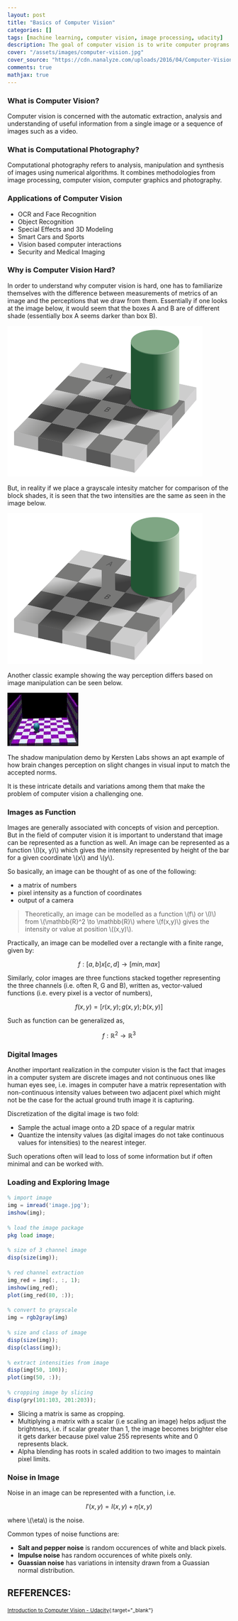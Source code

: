 ```yaml
---
layout: post
title: "Basics of Computer Vision"
categories: []
tags: [machine learning, computer vision, image processing, udacity]
description: The goal of computer vision is to write computer programs that can interpret images.
cover: "/assets/images/computer-vision.jpg"
cover_source: "https://cdn.nanalyze.com/uploads/2016/04/Computer-Vision-Image-Understanding-teaser.jpg"
comments: true
mathjax: true
---
```


### What is Computer Vision?

Computer vision is concerned with the automatic extraction, analysis and understanding of useful information from a single image or a sequence of images such as a video.

### What is Computational Photography?

Computational photography refers to analysis, manipulation and synthesis of images using numerical algorithms. It combines methodologies from image processing, computer vision, computer graphics and photography.

### Applications of Computer Vision

* OCR and Face Recognition
* Object Recognition
* Special Effects and 3D Modeling
* Smart Cars and Sports
* Vision based computer interactions
* Security and Medical Imaging

### Why is Computer Vision Hard?

In order to understand why computer vision is hard, one has to familiarize themselves with the difference between measurements of metrics of an image and the perceptions that we draw from them. Essentially if one looks at the image below, it would seem that the boxes A and B are of different shade (essentially box A seems darker than box B).

![Difference in Perception](/assets/2018-02-04-basics-of-computer-vision/fig-1-difference-of-perception.png?raw=true)

But, in reality if we place a grayscale intesity matcher for comparison of the block shades, it is seen that the two intensities are the same as seen in the image below.

![Uniformity of Measurement](/assets/2018-02-04-basics-of-computer-vision/fig-2-uniformity-of-measurements.png?raw=true)

Another classic example showing the way perception differs based on image manipulation can be seen below.

![Ball in a Box - Shadow Manipulation](/assets/2018-02-04-basics-of-computer-vision/fig-3-ball-in-a-box.gif?raw=true)

The shadow manipulation demo by Kersten Labs shows an apt example of how brain changes perception on slight changes in visual input to match the accepted norms.

It is these intricate details and variations among them that make the problem of computer vision a challenging one.

### Images as Function

Images are generally associated with concepts of vision and perception. But in the field of computer vision it is important to understand that image can be represented as a function as well. An image can be represented as a function \\(I(x, y)\\) which gives the intensity represented by height of the bar for a given coordinate \\(x\\) and \\(y\\).

So basically, an image can be thought of as one of the following:

* a matrix of numbers 
* pixel intensity as a function of coordinates
* output of a camera

> Theoretically, an image can be modelled as a function \\(f\\) or \\(I\\) from \\(\mathbb{R}^2 \to \mathbb{R}\\) where \\(f(x,y)\\) gives the intensity or value at position \\((x,y)\\).

Practically, an image can be modelled over a rectangle with a finite range, given by:

$$ f: [a,b] x [c,d] \to [min, max] \label{1} \tag{1} $$

Similarly, color images are three functions stacked together representing the three channels (i.e. often R, G and B), written as, vector-valued functions (i.e. every pixel is a vector of numbers), 

$$ f(x,y) = [r(x,y); g(x,y); b(x,y)] \label{2} \tag{2} $$

Such as function can be generalized as,

$$ f: \mathbb{R}^2 \to \mathbb{R}^3 \label{3} \tag{3}$$

### Digital Images

Another important realization in the computer vision is the fact that images in a computer system are discrete images and not continuous ones like human eyes see, i.e. images in computer have a matrix representation with non-continuous intensity values between two adjacent pixel which might not be the case for the actual ground truth image it is capturing.

Discretization of the digital image is two fold:

* Sample the actual image onto a 2D space of a regular matrix
* Quantize the intensity values (as digital images do not take continuous values for intensities) to the nearest integer.

Such operations often will lead to loss of some information but if often minimal and can be worked with.

### Loading and Exploring Image

```octave
% import image
img = imread('image.jpg');
imshow(img);

% load the image package
pkg load image;

% size of 3 channel image
disp(size(img));

% red channel extraction
img_red = img(:, :, 1);
imshow(img_red);
plot(img_red(80, :));

% convert to grayscale
img = rgb2gray(img)

% size and class of image
disp(size(img));
disp(class(img));

% extract intensities from image
disp(img(50, 100));
plot(img(50, :));

% cropping image by slicing
disp(gry(101:103, 201:203));
```

* Slicing a matrix is same as cropping.
* Multiplying a matrix with a scalar (i.e scaling an image) helps adjust the brightness, i.e. if scalar greater than 1, the image becomes brighter else it gets darker because pixel value 255 represents white and 0 represents black.
* Alpha blending has roots in scaled addition to two images to maintain pixel limits.

### Noise in Image

Noise in an image can be represented with a function, i.e.

$$ I'(x,y) = I(x,y) + \eta(x,y) $$

where \\(\eta\\) is the noise.

Common types of noise functions are:

* **Salt and pepper noise** is random occurences of white and black pixels.
* **Impulse noise** has random occurences of white pixels only.
* **Guassian noise** has variations in intensity drawn from a Guassian normal distribution.

## REFERENCES:

<small>[Introduction to Computer Vision - Udacity](https://classroom.udacity.com/courses/ud810){:target="_blank"}</small>
